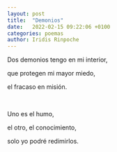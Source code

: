 ```yaml
---
layout: post
title:  "Demonios"
date:   2022-02-15 09:22:06 +0100
categories: poemas
author: Iridis Rinpoche
---
```


Dos demonios tengo en mi interior,

que protegen mi mayor miedo,

el fracaso en misión.

<br>

Uno es el humo, 

el otro, el conocimiento,

solo yo podré redimirlos. 

